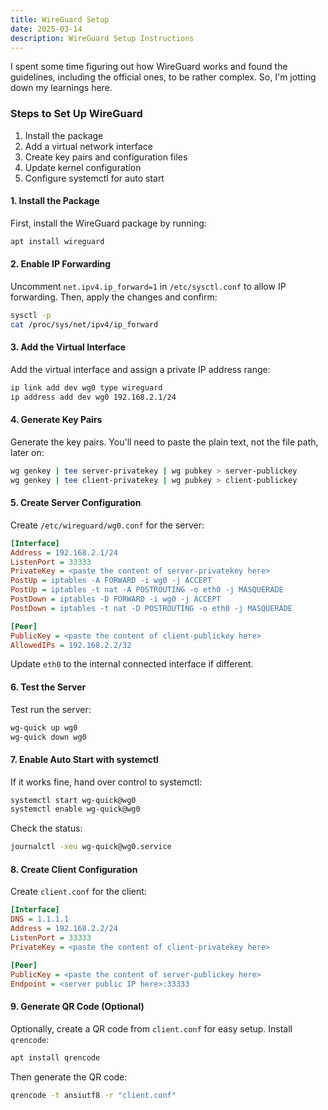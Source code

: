 ```yaml
---
title: WireGuard Setup
date: 2025-03-14
description: WireGuard Setup Instructions
---
```


I spent some time figuring out how WireGuard works and found the guidelines, including the official ones, to be rather complex. So, I'm jotting down my learnings here.

### Steps to Set Up WireGuard

1. Install the package
2. Add a virtual network interface
3. Create key pairs and configuration files
4. Update kernel configuration
5. Configure systemctl for auto start

#### 1. Install the Package

First, install the WireGuard package by running:
```sh
apt install wireguard
```

#### 2. Enable IP Forwarding

Uncomment `net.ipv4.ip_forward=1` in `/etc/sysctl.conf` to allow IP forwarding. Then, apply the changes and confirm:
```sh
sysctl -p
cat /proc/sys/net/ipv4/ip_forward
```

#### 3. Add the Virtual Interface

Add the virtual interface and assign a private IP address range:
```sh
ip link add dev wg0 type wireguard
ip address add dev wg0 192.168.2.1/24
```

#### 4. Generate Key Pairs

Generate the key pairs. You'll need to paste the plain text, not the file path, later on:
```sh
wg genkey | tee server-privatekey | wg pubkey > server-publickey
wg genkey | tee client-privatekey | wg pubkey > client-publickey
```

#### 5. Create Server Configuration

Create `/etc/wireguard/wg0.conf` for the server:
```ini
[Interface]
Address = 192.168.2.1/24
ListenPort = 33333
PrivateKey = <paste the content of server-privatekey here>
PostUp = iptables -A FORWARD -i wg0 -j ACCEPT
PostUp = iptables -t nat -A POSTROUTING -o eth0 -j MASQUERADE
PostDown = iptables -D FORWARD -i wg0 -j ACCEPT
PostDown = iptables -t nat -D POSTROUTING -o eth0 -j MASQUERADE

[Peer]
PublicKey = <paste the content of client-publickey here>
AllowedIPs = 192.168.2.2/32
```
Update `eth0` to the internal connected interface if different.

#### 6. Test the Server

Test run the server:
```sh
wg-quick up wg0
wg-quick down wg0
```

#### 7. Enable Auto Start with systemctl

If it works fine, hand over control to systemctl:
```sh
systemctl start wg-quick@wg0
systemctl enable wg-quick@wg0
```
Check the status:
```sh
journalctl -xeu wg-quick@wg0.service
```

#### 8. Create Client Configuration

Create `client.conf` for the client:
```ini
[Interface]
DNS = 1.1.1.1
Address = 192.168.2.2/24
ListenPort = 33333
PrivateKey = <paste the content of client-privatekey here>

[Peer]
PublicKey = <paste the content of server-publickey here>
Endpoint = <server public IP here>:33333
```

#### 9. Generate QR Code (Optional)

Optionally, create a QR code from `client.conf` for easy setup. Install `qrencode`:
```sh
apt install qrencode
```
Then generate the QR code:
```sh
qrencode -t ansiutf8 -r "client.conf"
```

